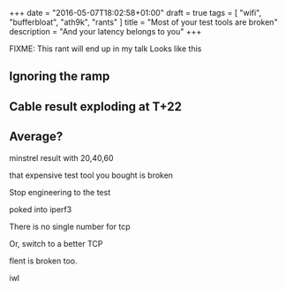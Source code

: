 +++
date = "2016-05-07T18:02:58+01:00"
draft = true
tags = [ "wifi", "bufferbloat", "ath9k", "rants" ]
title = "Most of your test tools are broken"
description = "And your latency belongs to you"
+++

FIXME: This rant will end up in my talk
Looks like this

## Ignoring the ramp

## Cable result exploding at T+22

## Average?

minstrel result with 20,40,60


that expensive test tool you bought is broken

Stop engineering to the test

poked into iperf3

There is no single number for tcp

Or, switch to a better TCP

flent is broken too.

iwl

